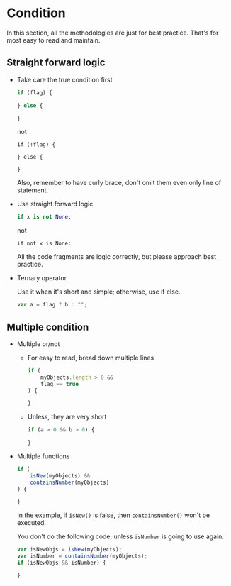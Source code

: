 # Condition

In this section, all the methodologies are just for best practice. That's for most easy to read and maintain.

## Straight forward logic
- Take care the true condition first
	``` javascript
	if (flag) {
	
	} else {
	
	}
	```
	not
	```
	if (!flag) {
	
	} else {
	
	}

	```
	Also, remember to have curly brace, don't omit them even only line of statement.
	
- Use straight forward logic
	``` python
	if x is not None:
	```
	not
	```
	if not x is None:
	```
	All the code fragments are logic correctly, but please approach best practice.

- Ternary operator
	
	Use it when it's short and simple; otherwise, use if else.
	``` javascript
	var a = flag ? b : "";
	```

## Multiple condition
- Multiple or/not
	- For easy to read, bread down multiple lines
		``` javascript
		if (
			myObjects.length > 0 &&
			flag == true
		) {
		
		}
		```
	- Unless, they are very short
		``` javascript
		if (a > 0 && b > 0) {
		
		}
		```

- Multiple functions
	``` javascript
	if (
		isNew(myObjects) &&
		containsNumber(myObjects)
	) {
	
	}
	```
	In the example, if `isNew()` is false, 
	then `containsNumber()` won't be executed.
	
	You don't do the following code; unless `isNumber` is going to use again.
	``` javascript
	var isNewObjs = isNew(myObjects);
	var isNumber = containsNumber(myObjects);
	if (isNewObjs && isNumber) {
	
	}
	```
	